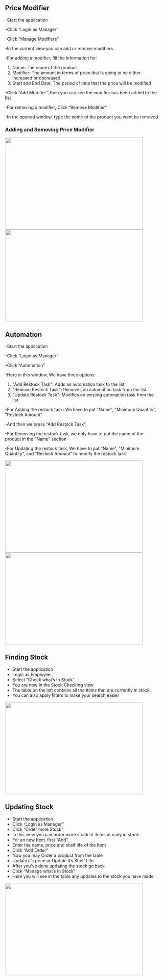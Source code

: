 ## Price Modifier
-Start the application

-Click “Login as Manager”

-Click “Manage Modifiers”

-In the current view you can add or remove modifiers

-For adding a modifier, fill the information for:

1. Name: The name of the product 
2. Modifier: The amount in terms of price that is going to be either increased or decreased 
3. Start and End Date: The period of time that the price will be modified 

-Click “Add Modifier”, then you can see the modifier has been added to the list

-For removing a modifier, Click “Remove Modifier”

-In the opened window, type the name of the product you want be removed


### Adding and Removing Price Modifier 
<img src="https://user-images.githubusercontent.com/85583942/229652195-1fec229b-6a5c-46a3-aefc-b6ed8ad293b3.gif" width="450" height="300"/> 
<img src="https://user-images.githubusercontent.com/85583942/229652242-dc19c090-a412-41f5-9f3e-823120411160.gif" width="450" height="300"/>


## Automation
-Start the application

-Click “Login as Manager”

-Click “Automation”

-Here in this window, We have three options:

1. "Add Restock Task": Adds an automation task to the list
2. "Remove Restock Task": Removes an automation task from the list
3. "Update Restock Task": Modifies an existing automation task from the list

-For Adding the restock task: We have to put "Name", "Minimum Quantity", "Restock Amount"

-And then we press "Add Restock Task"

-For Removing the restock task, we only have to put the name of the product in the "Name" section

-For Updating the restock task, We have to put "Name", "Minimum Quantity", and "Restock Amount" to modify the restock task

<img src="https://user-images.githubusercontent.com/85583942/229658640-9f35cfd5-591b-4ba9-940b-ee29f3e671d7.gif" width="450" height="300"/> <img src="https://user-images.githubusercontent.com/85583942/229658646-5e37c177-534e-47f1-b138-b1641fc75cc0.gif" width="450" height="300"/>  

## Finding Stock
- Start the application
- Login as Employee
- Select “Check what’s in Stock”
- You are now in the Stock Checking view
- The table on the left contains all the items that are currently in stock
- You can also apply filters to make your search easier

<img src="https://user-images.githubusercontent.com/23109367/229957756-74923b8e-70b7-490c-880c-1f7768df8c0f.gif" width="450" height="300"/> 


## Updating Stock
- Start the application
- Click “Login as Manager”
- Click “Order more Stock”
- In this view you can order more stock of items already in stock
- For an new Item, first “Add”
- Enter the name, price and shelf life  of the Item
- Click “Add Order”
- Now you may Order a product from the table
- Update it’s price or Update it’s Shelf Life
- After you’ve done updating the stock go back
- Click “Manage what’s in Stock”
- Here you will see in the table any updates to the stock you have made

<img src="https://user-images.githubusercontent.com/23109367/229958300-9802f011-4efe-4fb5-aef4-6c013c5d63a0.gif" width="450" height="300"/> 

